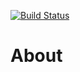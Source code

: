 [![Build Status](https://travis-ci.org/akinolasupo/docker-ubuntu.svg?branch=master)](https://travis-ci.org/akinolasupo/art-nginx)

# About
